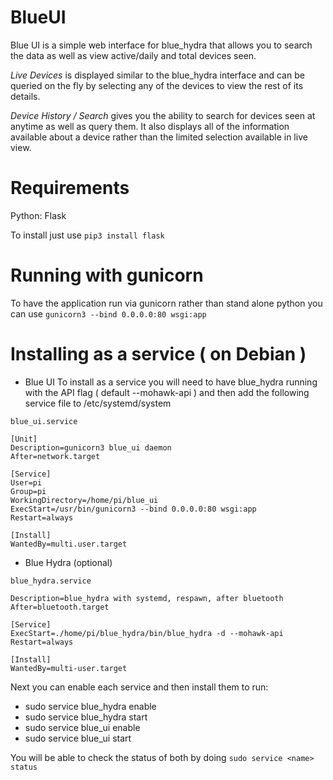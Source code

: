 # BlueUI

 Blue UI is a simple web interface for blue_hydra that allows you to search the data as well as view active/daily and total devices seen.
 
 *Live Devices* is displayed similar to the blue_hydra interface and can be queried on the fly by selecting any of the devices to view the rest of its details.
 
 *Device History / Search* gives you the ability to search for devices seen at anytime as well as query them. It also displays all of the information available about a device rather than the limited selection available in live view.
 
# Requirements
Python: Flask

To install just use `pip3 install flask`

# Running with gunicorn
To have the application run via gunicorn rather than stand alone python you can use
`gunicorn3 --bind 0.0.0.0:80 wsgi:app`

# Installing as a service ( on Debian )
- Blue UI
To install as a service you will need to have blue_hydra running with the API flag ( default --mohawk-api ) and then add the following service file to /etc/systemd/system

```blue_ui.service```
```
[Unit]
Description=gunicorn3 blue_ui daemon
After=network.target

[Service]
User=pi
Group=pi
WorkingDirectory=/home/pi/blue_ui
ExecStart=/usr/bin/gunicorn3 --bind 0.0.0.0:80 wsgi:app
Restart=always

[Install]
WantedBy=multi.user.target
```

- Blue Hydra (optional)

```blue_hydra.service```
```[Unit]
Description=blue_hydra with systemd, respawn, after bluetooth
After=bluetooth.target

[Service]
ExecStart=./home/pi/blue_hydra/bin/blue_hydra -d --mohawk-api
Restart=always

[Install]
WantedBy=multi-user.target
```

Next you can enable each service and then install them to run:
- sudo service blue_hydra enable
- sudo service blue_hydra start
- sudo service blue_ui enable
- sudo service blue_ui start

You will be able to check the status of both by doing `sudo service <name> status`
